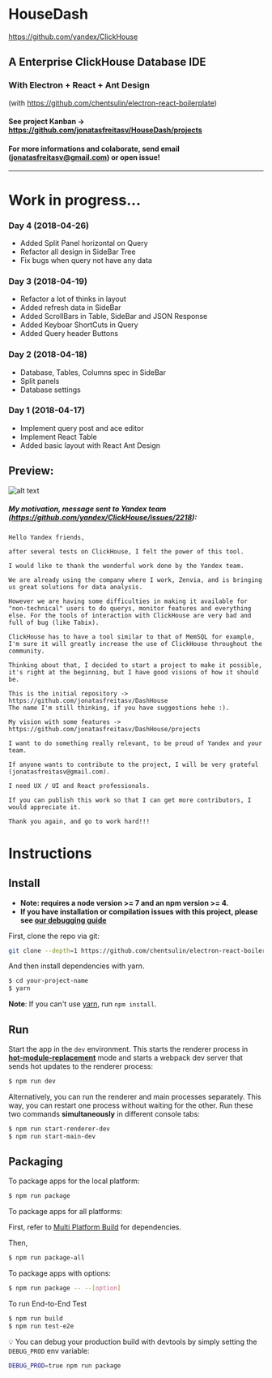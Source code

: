 # HouseDash
https://github.com/yandex/ClickHouse

## A Enterprise ClickHouse Database IDE

### With Electron + React + Ant Design

(with https://github.com/chentsulin/electron-react-boilerplate)


#### See project Kanban -> https://github.com/jonatasfreitasv/HouseDash/projects

#### For more informations and colaborate, send email (jonatasfreitasv@gmail.com) or open issue!

___

# Work in progress...
### Day 4 (2018-04-26)
- Added Split Panel horizontal on Query
- Refactor all design in SideBar Tree
- Fix bugs when query not have any data

### Day 3 (2018-04-19)
- Refactor a lot of thinks in layout
- Added refresh data in SideBar
- Added ScrollBars in Table, SideBar and JSON Response
- Added Keyboar ShortCuts in Query
- Added Query header Buttons

### Day 2 (2018-04-18)
- Database, Tables, Columns spec in SideBar
- Split panels
- Database settings

### Day 1 (2018-04-17)
- Implement query post and ace editor
- Implement React Table
- Added basic layout with React Ant Design

## Preview:
![alt text](https://image.ibb.co/jGvQJc/Screenshot_from_2018_04_26_03_39_58.png)

##### My motivation, message sent to Yandex team (https://github.com/yandex/ClickHouse/issues/2218):
```
Hello Yandex friends,

after several tests on ClickHouse, I felt the power of this tool.

I would like to thank the wonderful work done by the Yandex team.

We are already using the company where I work, Zenvia, and is bringing us great solutions for data analysis.

However we are having some difficulties in making it available for "non-technical" users to do querys, monitor features and everything else. For the tools of interaction with ClickHouse are very bad and full of bug (like Tabix).

ClickHouse has to have a tool similar to that of MemSQL for example, I'm sure it will greatly increase the use of ClickHouse throughout the community.

Thinking about that, I decided to start a project to make it possible, it's right at the beginning, but I have good visions of how it should be.

This is the initial repository -> https://github.com/jonatasfreitasv/DashHouse
The name I'm still thinking, if you have suggestions hehe :).

My vision with some features -> https://github.com/jonatasfreitasv/DashHouse/projects

I want to do something really relevant, to be proud of Yandex and your team.

If anyone wants to contribute to the project, I will be very grateful (jonatasfreitasv@gmail.com).

I need UX / UI and React professionals.

If you can publish this work so that I can get more contributors, I would appreciate it.

Thank you again, and go to work hard!!!
```
# Instructions

## Install

* **Note: requires a node version >= 7 and an npm version >= 4.**
* **If you have installation or compilation issues with this project, please see [our debugging guide](https://github.com/chentsulin/electron-react-boilerplate/issues/400)**

First, clone the repo via git:

```bash
git clone --depth=1 https://github.com/chentsulin/electron-react-boilerplate.git your-project-name
```

And then install dependencies with yarn.

```bash
$ cd your-project-name
$ yarn
```
**Note**: If you can't use [yarn](https://github.com/yarnpkg/yarn), run `npm install`.

## Run

Start the app in the `dev` environment. This starts the renderer process in [**hot-module-replacement**](https://webpack.js.org/guides/hmr-react/) mode and starts a webpack dev server that sends hot updates to the renderer process:

```bash
$ npm run dev
```

Alternatively, you can run the renderer and main processes separately. This way, you can restart one process without waiting for the other. Run these two commands **simultaneously** in different console tabs:

```bash
$ npm run start-renderer-dev
$ npm run start-main-dev
```

## Packaging

To package apps for the local platform:

```bash
$ npm run package
```

To package apps for all platforms:

First, refer to [Multi Platform Build](https://www.electron.build/multi-platform-build) for dependencies.

Then,
```bash
$ npm run package-all
```

To package apps with options:

```bash
$ npm run package -- --[option]
```

To run End-to-End Test

```bash
$ npm run build
$ npm run test-e2e
```

:bulb: You can debug your production build with devtools by simply setting the `DEBUG_PROD` env variable:
```bash
DEBUG_PROD=true npm run package
```
